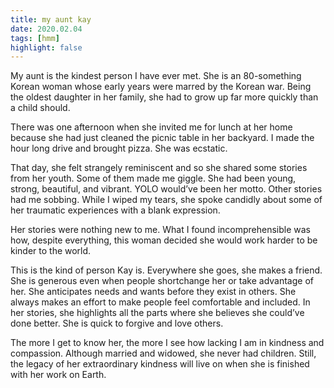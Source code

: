 ```yaml
---
title: my aunt kay
date: 2020.02.04
tags: [hmm]
highlight: false
---
```


My aunt is the kindest person I have ever met. She is an 80-something Korean woman whose early years were marred by the Korean war. Being the oldest daughter in her family, she had to grow up far more quickly than a child should.

There was one afternoon when she invited me for lunch at her home because she had just cleaned the picnic table in her backyard. I made the hour long drive and brought pizza. She was ecstatic.

That day, she felt strangely reminiscent and so she shared some stories from her youth. Some of them made me giggle. She had been young, strong, beautiful, and vibrant. YOLO would’ve been her motto. Other stories had me sobbing. While I wiped my tears, she spoke candidly about some of her traumatic experiences with a blank expression.

Her stories were nothing new to me. What I found incomprehensible was how, despite everything, this woman decided she would work harder to be kinder to the world.

This is the kind of person Kay is. Everywhere she goes, she makes a friend. She is generous even when people shortchange her or take advantage of her. She anticipates needs and wants before they exist in others. She always makes an effort to make people feel comfortable and included. In her stories, she highlights all the parts where she believes she could’ve done better. She is quick to forgive and love others.

The more I get to know her, the more I see how lacking I am in kindness and compassion. Although married and widowed, she never had children. Still, the legacy of her extraordinary kindness will live on when she is finished with her work on Earth.